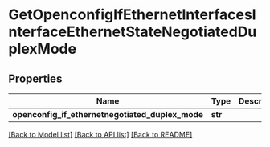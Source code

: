 # GetOpenconfigIfEthernetInterfacesInterfaceEthernetStateNegotiatedDuplexMode

## Properties
Name | Type | Description | Notes
------------ | ------------- | ------------- | -------------
**openconfig_if_ethernetnegotiated_duplex_mode** | **str** |  | [optional] 

[[Back to Model list]](../README.md#documentation-for-models) [[Back to API list]](../README.md#documentation-for-api-endpoints) [[Back to README]](../README.md)


